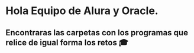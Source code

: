 <h1> Hola Equipo de Alura y Oracle. </h1>
<h2> Encontraras las carpetas con los programas que relice de igual forma los retos  🎓</h2>


